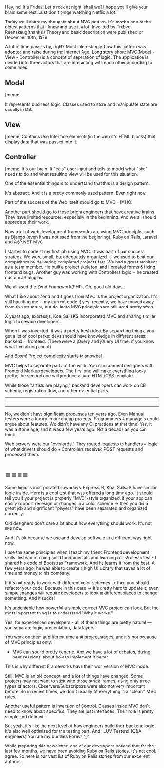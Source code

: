 Hey, ho! It's Friday! Let's rock at night, shall we? I hope you'll give your brain some rest.
Just don't binge watching Netflix a lot. 

Today we'll share my thoughts about MVC pattern.
It's maybe one of the oldest patterns that I know and use it a lot.
Invented by Trubve Reenskaug(thanks!) Theory and basic description were published on December 10th, 1979.

A lot of time passes by, right?
Most interestingly, how this pattern was adopted and raise during the Internet Age.
Long story short: MVC(Model - View - Controller) is a concept of separation of logic.
The application is divided into three actors that are interacting with each other according to some rules.


## Model 
[meme]

It represents business logic. Classes used to store and manipulate state are usually in DB.

## View
[meme]
Contains Use Interface elements(in the web it's HTML blocks) that display data that was passed into it.

## Controller
[meme]
It's our brain. It "eats" user input and tells to model what "she" needs to do and what resulting view will be used for this situation.

One of the essential things is to understand that this is a design pattern.

It's abstract. And it is a pretty commonly used pattern. Even right now.

Part of the success of the Web itself should go to MVC - IMHO.

Another part should go to those bright engineers that have creative brains. They have limited resources, especially in the beginning. And we all should appreciate their work.

Now a lot of web development frameworks are using MVC principles such as Django (even it was not used from the beginning), Ruby on Rails, Laravel and ASP.NET MVC

I started to code at my first job using MVC. It was part of our success strategy. We were small, but adequately organized -> we used to beat our competitors by delivering completed projects fast. We had a great architect as a team member. He built a project skeleton, and I created forms & fixing frontend bugs. Another guy was working with Controllers logic + he created custom JS plugins.

We all used the Zend Framework(PHP). Oh, good old days.

What I like about Zend and it goes from MVC  is the project organization. It's still haunting me in my current code :) yes, recently, we have moved away from this structure, but de-facto MVC principles are still used pretty often.

X years ago, expressjs, Koa, SailsKS incorporated MVC and sharing similar logic to newbie developers.

When it was invented, it was a pretty fresh idea. By separating things, you get a lot of cool perks:  devs should have knowledge in different areas: backend + frontend.
(There were a jQuery and jQuery UI time. if you know what I'm talking about)

And Boom! Project complexity starts to snowball.

MVC helps to separate parts of the work. You can connect designers with Frontend Markup developers. The first one will make everything looks pretty; the second one will produce a pure HTML/CSS template.

While those "artists are playing," backend developers can work on DB schema, registration flow, and other essential parts.


----
----
----


No, we didn't have significant processes ten years ago. Even Manual testers were a luxury in our cheap projects.
Programmers & managers could argue about features. We didn't have any CI practices at that time!
Yes, it was a stone age, and it was a few years ago. 
Not a decade as you can think.

Web servers were our "overlords." They routed requests to handlers + logic of what drivers should do + Controllers received POST requests and processed them.


====
====

Same logic is incorporated nowadays.
ExpressJS, Koa, SailsJS have similar logic inside.
Here is a cool test that was offered a long time ago. It should tell you if your project is properly "MVC"-style organized. If your app can easily support redesign or changes in a color scheme -> then you did a great job and significant "players" have been separated and organized correctly.

Old designers don't care a lot about how everything should work.
It's not like now.

And it's ok because we use and develop software in a different way right now.

I use the same principles when I teach my friend Frontend development skills.
Instead of doing solid fundamentals and learning rules!rules!rules! - I shared his code of Bootstrap Framework. And he learns it from the best. A few years ago, he was able to create a high UI Library that saves a lot of time and money to his company.


If it's not ready to work with different color schemes -> then you should refactor your code.
Because in this case -> it's pretty hard to update it; even simple changes will require developers to look at different places to change something.
And it sucks!



It's undeniable how powerful a simple correct MVC project can look.
But the most important thing is to understand "Why it works."

Yes, for experienced developers - all of these things are pretty natural — you separate logic, presentation, data layers.

You work on them at different time and project stages, and it's not because of MVC principles only.

+ MVC can sound pretty generic. And we have a lot of debates, during beer sessions, about how to implement it better.

This is why different Frameworks have their won version of MVC inside.


Still, MVC is an old concept, and a lot of things have changed. Some projects may not want to stick with those strick frames, using only three types of actors. Observers/Subscriptors were also not very important before. So in recent times, we don't usually fit everything in a "clean."
 MVC rules.


 Another useful pattern is Inversion of Control. Classes inside MVC don't need to know about specifics. They are just interfaces. Their role is pretty simple and defined.

 But yeah, it's like the next level of how engineers build their backend logic. It's also well optimized for the testing part. And I LUV Testers! (Q&A engineers) You are my buddies Foreva ^_^

 While preparing this newsletter, one of our developers noticed that for the last few months, we have been avoiding Ruby on Rails stories. It's not cool, I agree. So here is our vast list of Ruby on Rails stories from our excellent authors.
